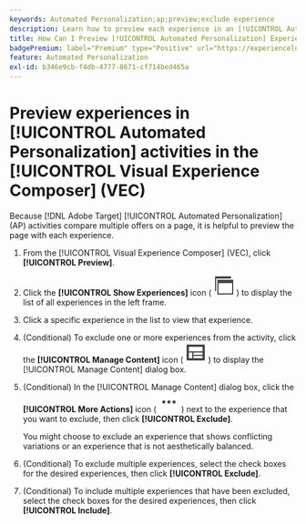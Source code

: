 ```yaml
---
keywords: Automated Personalization;ap;preview;exclude experience
description: Learn how to preview each experience in an [!UICONTROL Automated Personalization] (AP) activity using the [!UICONTROL Visual Experience Composer] (VEC).
title: How Can I Preview [!UICONTROL Automated Personalization] Experiences in the VEC?
badgePremium: label="Premium" type="Positive" url="https://experienceleague.adobe.com/docs/target/using/introduction/intro.html?lang=en#premium newtab=true" tooltip="See what's included in Target Premium."
feature: Automated Personalization
exl-id: b346e9cb-f4db-4777-8671-cf714bed465a
---
```

# Preview experiences in [!UICONTROL Automated Personalization] activities in the [!UICONTROL Visual Experience Composer] (VEC)

Because [!DNL Adobe Target] [!UICONTROL Automated Personalization] (AP) activities compare multiple offers on a page, it is helpful to preview the page with each experience.

1. From the [!UICONTROL Visual Experience Composer] (VEC), click **[!UICONTROL Preview]**.

1. Click the **[!UICONTROL Show Experiences]** icon ( ![Show Experiences icon](/help/main/assets/icons/WebPages.svg) ) to display the list of all experiences in the left frame.

1. Click a specific experience in the list to view that experience.

1. (Conditional) To exclude one or more experiences from the activity, click the **[!UICONTROL Manage Content]** icon ( ![Manage Content icon](/help/main/assets/icons/Experience.svg) ) to display the [!UICONTROL Manage Content] dialog box.

1. (Conditional) In the [!UICONTROL Manage Content] dialog box, click the **[!UICONTROL More Actions]** icon ( ![More Actions icon](/help/main/assets/icons/MoreSmallList.svg) ) next to the experience that you want to exclude, then click **[!UICONTROL Exclude]**.

   You might choose to exclude an experience that shows conflicting variations or an experience that is not aesthetically balanced.

1. (Conditional) To exclude multiple experiences, select the check boxes for the desired experiences, then click **[!UICONTROL Exclude]**.

1. (Conditional) To include multiple experiences that have been excluded, select the check boxes for the desired experiences, then click **[!UICONTROL Include]**.
